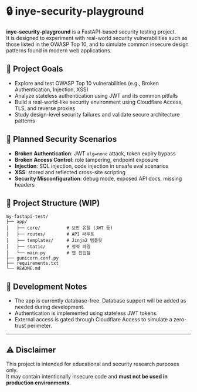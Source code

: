 # 🔒 inye-security-playground

**inye-security-playground** is a FastAPI-based security testing project.  
It is designed to experiment with real-world security vulnerabilities such as those listed in the OWASP Top 10, and to simulate common insecure design patterns found in modern web applications.

## 🎯 Project Goals

- Explore and test OWASP Top 10 vulnerabilities (e.g., Broken Authentication, Injection, XSS)
- Analyze stateless authentication using JWT and its common pitfalls
- Build a real-world-like security environment using Cloudflare Access, TLS, and reverse proxies
- Study design-level security failures and validate secure architecture patterns

## 🧪 Planned Security Scenarios

- **Broken Authentication**: JWT `alg=none` attack, token expiry bypass
- **Broken Access Control**: role tampering, endpoint exposure
- **Injection**: SQL injection, code injection in unsafe eval scenarios
- **XSS**: stored and reflected cross-site scripting
- **Security Misconfiguration**: debug mode, exposed API docs, missing headers

## 🧱 Project Structure (WIP)

```text
my-fastapi-test/
├── app/
│   ├── core/          # 보안 유틸 (JWT 등)
│   ├── routes/        # API 라우트
│   ├── templates/     # Jinja2 템플릿
│   ├── static/        # 정적 파일
│   └── main.py        # 앱 진입점
├── gunicorn.conf.py
├── requirements.txt
└── README.md
```

## 🚧 Development Notes

- The app is currently database-free. Database support will be added as needed during development.
- Authentication is implemented using stateless JWT tokens.
- External access is gated through Cloudflare Access to simulate a zero-trust perimeter.

---

## ⚠️ Disclaimer

This project is intended for educational and security research purposes only.  
It may contain intentionally insecure code and **must not be used in production environments**.
